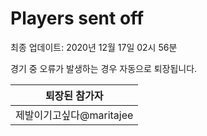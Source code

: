 # Players sent off
최종 업데이트: 2020년 12월 17일 02시 56분


경기 중 오류가 발생하는 경우 자동으로 퇴장됩니다.


| 퇴장된 참가자 |
|:---:|
| 제발이기고싶다@maritajee |